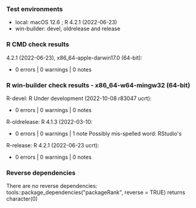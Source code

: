 ### Test environments

* local: macOS 12.6 ; R 4.2.1 (2022-06-23)
* win-builder: devel, oldrelease and release


### R CMD check results

4.2.1 (2022-06-23), x86_64-apple-darwin17.0 (64-bit):
* 0 errors | 0 warnings | 0 notes


### R win-builder check results - x86_64-w64-mingw32 (64-bit)

R-devel: R Under development (2022-10-08 r83047 ucrt):
* 0 errors | 0 warnings | 0 notes

R-oldrelease: R 4.1.3 (2022-03-10:
* 0 errors | 0 warnings | 1 note
Possibly mis-spelled word: RStudio's

R-release: R 4.2.1 (2022-06-23 ucrt):
* 0 errors | 0 warnings | 0 notes


### Reverse dependencies

There are no reverse dependencies:
tools::package_dependencies("packageRank", reverse = TRUE) returns character(0)
